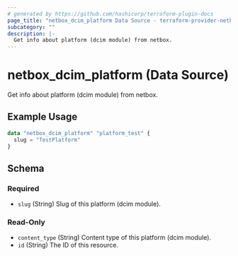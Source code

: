 ```yaml
---
# generated by https://github.com/hashicorp/terraform-plugin-docs
page_title: "netbox_dcim_platform Data Source - terraform-provider-netbox"
subcategory: ""
description: |-
  Get info about platform (dcim module) from netbox.
---
```


# netbox_dcim_platform (Data Source)

Get info about platform (dcim module) from netbox.

## Example Usage

```terraform
data "netbox_dcim_platform" "platform_test" {
  slug = "TestPlatform"
}
```

<!-- schema generated by tfplugindocs -->
## Schema

### Required

- `slug` (String) Slug of this platform (dcim module).

### Read-Only

- `content_type` (String) Content type of this platform (dcim module).
- `id` (String) The ID of this resource.


